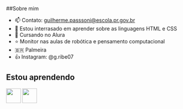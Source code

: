 ##Sobre mim
- 📫 Contato: guilherme.passsoni@escola.pr.gov.br
- 🌱 Estou interrasado em aprender sobre as linguagens HTML e CSS
- 🌴 Cursando no Alura
- ⭐ Monitor nas aulas de robótica e pensamento computacional
- 🇧🇷 Palmeira
- 👍 Instagram: @g.ribe07
<!---
gribe07/gribe07 is a ✨ special ✨ repository because its `README.md` (this file) appears on your GitHub profile.
You can click the Preview link to take a look at your changes.
--->
## Estou aprendendo
<img src="https://cdn.jsdelivr.net/gh/devicons/devicon/icons/html5/html5-original-wordmark.svg" width="40" height="40"/> <img src="https://cdn.jsdelivr.net/gh/devicons/devicon/icons/css3/css3-plain-wordmark.svg" width="40" height="40"/>
